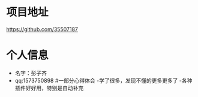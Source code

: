 # 项目地址
<https://github.com/35507187>

# 个人信息
- 名字：彭子齐
- qq:1573750898
#一部分心得体会
-学了很多，发现不懂的更多更多了
-各种插件好好用，特别是自动补充
